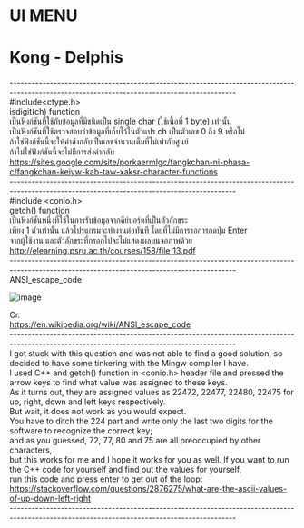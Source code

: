 # UI MENU
# Kong - Delphis
--------------------------------------------------------------------------------------------------------------------------------------------<br>
#include<ctype.h> <br>
isdigit(ch) function <br>
เป็นฟังก์ชันที่ใช้กับข้อมูลที่มีชนิดเป็น single char (ใช้เนื้อที่ 1 byte) เท่านั้น <br>
เป็นฟังก์ชันที่ใช้ตรวจสอบว่าข้อมูลที่เก็บไว้ในตัวแปร ch เป็นตัวเลข 0 ถึง 9 หรือไม่ <br>
ถ้าใช่ฟังก์ชันนี้จะให้ค่าส่งกลับเป็นเลขจำนวนเต็มที่ไม่เท่ากับศูนย์  <br>
ถ้าไม่ใช่ฟังก์ชันนี้จะไม่มีการส่งค่ากลับ <br>
https://sites.google.com/site/porkaermlgc/fangkchan-ni-phasa-c/fangkchan-keiyw-kab-taw-xaksr-character-functions <br>
--------------------------------------------------------------------------------------------------------------------------------------------<br>
#include <conio.h> <br>
getch() function <br>
เป็นฟังก์ชันหนึ่งที่ใช้ในการรับข้อมูลจากคีย์บอร์ดที่เป็นตัวอักขระ <br>
เพียง 1 ตัวเท่านั้น แล้วโปรแกรมจะทำงานต่อทันที โดยที่ไม่มีการรอการกดปุ่ม Enter <br>
จากผู้ใช้งาน และตัวอักขระที่กรอกไปจะไม่แสดงผลบนจอภาพด้วย <br>
http://elearning.psru.ac.th/courses/158/file_13.pdf <br>
--------------------------------------------------------------------------------------------------------------------------------------------<br>
ANSI_escape_code <br>

![image](https://user-images.githubusercontent.com/120131543/225553666-8a863e9b-aa09-4611-8413-40316f8a0733.png) <br>

Cr.<br>
https://en.wikipedia.org/wiki/ANSI_escape_code <br>
--------------------------------------------------------------------------------------------------------------------------------------------<br>
I got stuck with this question and was not able to find a good solution, so decided to have some tinkering with the Mingw compiler I have.  <br>
I used C++ and getch() function in <conio.h> header file and pressed the arrow keys to find what value was assigned to these keys. <br>
As it turns out, they are assigned values as 22472, 22477, 22480, 22475 for up, right, down and left keys respectively. <br>
But wait, it does not work as you would expect. <br>
You have to ditch the 224 part and write only the last two digits for the software to recognize the correct key; <br>
and as you guessed, 72, 77, 80 and 75 are all preoccupied by other characters, <br>
but this works for me and I hope it works for you as well. If you want to run the C++ code for yourself and find out the values for yourself, <br>
run this code and press enter to get out of the loop: <br>
https://stackoverflow.com/questions/2876275/what-are-the-ascii-values-of-up-down-left-right <br>
--------------------------------------------------------------------------------------------------------------------------------------------<br>

